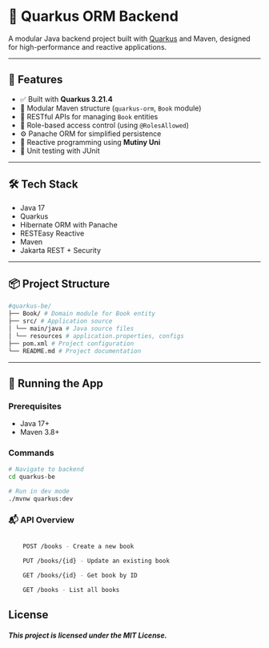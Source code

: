 # 📘 Quarkus ORM Backend

A modular Java backend project built with [Quarkus](https://quarkus.io/) and Maven, designed for high-performance and reactive applications.

---

## 🚀 Features

- ✅ Built with **Quarkus 3.21.4**
- 🧩 Modular Maven structure (`quarkus-orm`, `Book` module)
- 🔄 RESTful APIs for managing `Book` entities
- 🔐 Role-based access control (using `@RolesAllowed`)
- ⚙️ Panache ORM for simplified persistence
- 🔁 Reactive programming using **Mutiny Uni**
- 🧪 Unit testing with JUnit

---

## 🛠 Tech Stack

- Java 17
- Quarkus
- Hibernate ORM with Panache
- RESTEasy Reactive
- Maven
- Jakarta REST + Security

---

## 📦 Project Structure
```bash
#quarkus-be/
├── Book/ # Domain module for Book entity
├── src/ # Application source
│ └── main/java # Java source files
│ └── resources # application.properties, configs
├── pom.xml # Project configuration
└── README.md # Project documentation

```
---

## 🧪 Running the App

### Prerequisites

- Java 17+
- Maven 3.8+

### Commands

```bash
# Navigate to backend
cd quarkus-be

# Run in dev mode
./mvnw quarkus:dev

```
### 📬 API Overview

```bash

    POST /books - Create a new book

    PUT /books/{id} - Update an existing book

    GET /books/{id} - Get book by ID

    GET /books - List all books

```
 ## License

##### This project is licensed under the MIT License.

